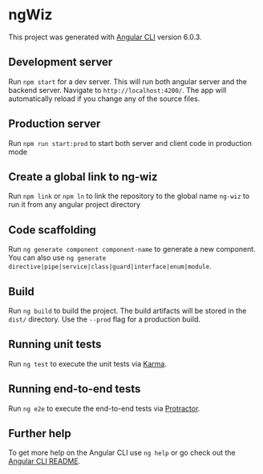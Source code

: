 # ngWiz

This project was generated with [Angular CLI](https://github.com/angular/angular-cli) version 6.0.3.

## Development server

Run `npm start` for a dev server. This will run both angular server and the backend server. Navigate to `http://localhost:4200/`. The app will automatically reload if you change any of the source files.

## Production server

Run `npm run start:prod` to start both server and client code in production mode

## Create a global link to ng-wiz

Run `npm link` or `npm ln` to link the repository to the global name `ng-wiz` to run it from any angular project directory

## Code scaffolding

Run `ng generate component component-name` to generate a new component. You can also use `ng generate directive|pipe|service|class|guard|interface|enum|module`.

## Build

Run `ng build` to build the project. The build artifacts will be stored in the `dist/` directory. Use the `--prod` flag for a production build.

## Running unit tests

Run `ng test` to execute the unit tests via [Karma](https://karma-runner.github.io).

## Running end-to-end tests

Run `ng e2e` to execute the end-to-end tests via [Protractor](http://www.protractortest.org/).

## Further help

To get more help on the Angular CLI use `ng help` or go check out the [Angular CLI README](https://github.com/angular/angular-cli/blob/master/README.md).
